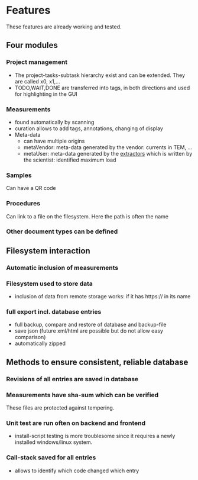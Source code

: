 # Features
These features are already working and tested.

## Four modules
### Project management
- The project-tasks-subtask hierarchy exist and can be extended. They are called x0, x1,...
- TODO,WAIT,DONE are transferred into tags, in both directions and used for highlighting in the GUI
### Measurements
- found automatically by scanning
- curation allows to add tags, annotations, changing of display
- Meta-data
  - can have multiple origins
  - metaVendor: meta-data generated by the vendor: currents in TEM, ...
  - metaUser: meta-data generated by the [extractors](extractors) which is written by the scientist: identified maximum load
### Samples
Can have a QR code
### Procedures
Can link to a file on the filesystem. Here the path is often the name
### Other document types can be defined


## Filesystem interaction
### Automatic inclusion of measurements
### Filesystem used to store data
- inclusion of data from remote storage works: if it has https:// in its name
### full export incl. database entries
- full backup, compare and restore of database and backup-file
- save json (future xml/html are possible but do not allow easy comparison)
- automatically zipped


## Methods to ensure consistent, reliable database
### Revisions of all entries are saved in database
### Measurements have sha-sum which can be verified
These files are protected against tempering.
### Unit test are run often on backend and frontend
- install-script testing is more troublesome since it requires a newly installed windows/linux system.
### Call-stack saved for all entries
- allows to identify which code changed which entry

